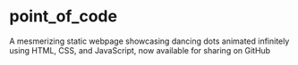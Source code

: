 # point_of_code
 A mesmerizing static webpage showcasing dancing dots animated infinitely using HTML, CSS, and JavaScript, now available for sharing on GitHub
